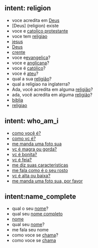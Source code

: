## intent: religion
- voce acredita em [Deus](religion)
- [Deus] (religion) existe
- voce e [catolico protestante](religion)
- voce tem [religiao](religion)
- [jesus](religion)
- [Deus](religion)
- [crente](religion)
- voce e[evangelica](religion)?
- voce e [anglicana](religion)?
- voce é [católico](religion)?
- voce é [ateu](religion)?
- qual a sua [religião](religion)?
- qual a religiao na inglaterra?
- Ada, você acredita em alguma [religião](religion)?
- ada, você acredita em alguma [religião](religion)?
- [biblia](religion)
- [religiao](religion)

## intent: who_am_i
- [como você é?](how)
- [como vc é?](how)
- [me manda uma foto sua](how)
- [vc é magra ou gorda?](how)
- [vc é bonita?](how)
- [vc é feia?](how)
- [me diz suas caracteristicas](how)
- [me fala como é o seu rosto](how)
- [vc é alta ou baixa?](how)
- [me manda uma foto sua, por favor](how)

## intent:name_complete
- qual o seu [nome](name)?
- qual seu [nome completo](name)
- [nome](name)
- qual seu [nome](name)?
- me fala seu nome
- como voce se [chama](name)?
- como voce se [chama](name)